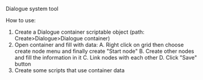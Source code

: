 Dialogue system tool

How to use:

1. Create a Dialogue container scriptable object (path: Create>Dialogue>Dialogue container)
2. Open container and fill with data:
    A. Right click on grid then choose create node menu and finally create "Start node"
    B. Create other nodes and fill the information in it
    C. Link nodes with each other
    D. Click "Save" button
3. Create some scripts that use container data